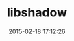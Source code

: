 ---
layout: post
title:  "libshadow"
repo:   "railsmachine/libshadow"
date:   2015-02-18 17:12:26
gemurl: http://github.com/railsmachine/libshadow
---